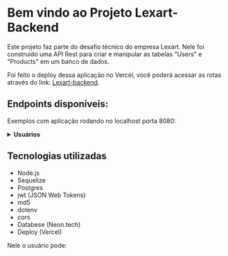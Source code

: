 # Bem vindo ao Projeto Lexart-Backend

Este projeto faz parte do desafio técnico do empresa Lexart. Nele foi construido uma API Rest para criar e manipular as tabelas "Users" e "Products" em um banco de dados.

Foi feito o deploy dessa aplicação no Vercel, você poderá acessar as rotas através do link: [Lexart-backend](https://lexart-app-backend.vercel.app/).

## Endpoints disponíveis:

Exemplos com aplicação rodando no localhost porta 8080:

<details>
	<summary><strong>Usuários</strong></summary>

	- POST: "/user/signUp"
		(Cria novo usuário)
  <pre>
      ```json
            {
              "name": "itaji",
                "email": "exemplo@gmail.com",
                "password": "123456"
            }
      ```
</pre>
  `{"name": "itaji", "email": "exemplo@gmail.com", "password": "123456"}`
    
	- POST: "/user/signIn"
		(Faz login)
  body:
  `{"name": "itaji", "email": "exemplo@gmail.com", "password": "123456"}`

	- GET: "/user/getUsers"
		(Retorna todos os usuários)
  
	- DELETE: "user/delete/{userId}"
		(Remove um usuário por ID)

</details>


## Tecnologias utilizadas

- Node.js
- Sequelize
- Postgres
- jwt (JSON Web Tokens)
- md5
- dotenv
- cors
- Databese (Neon.tech)
- Deploy (Vercel)
  
Nele o usuário pode:


